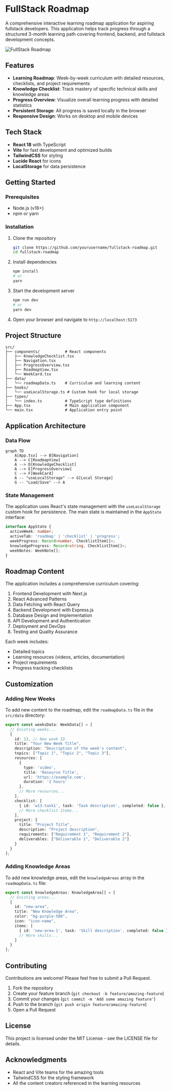 # FullStack Roadmap

A comprehensive interactive learning roadmap application for aspiring fullstack developers. This application helps track progress through a structured 3-month learning path covering frontend, backend, and fullstack development concepts.

![FullStack Roadmap](https://placehold.co/600x400?text=FullStack+Roadmap)

## Features

- **Learning Roadmap**: Week-by-week curriculum with detailed resources, checklists, and project requirements
- **Knowledge Checklist**: Track mastery of specific technical skills and knowledge areas
- **Progress Overview**: Visualize overall learning progress with detailed statistics
- **Persistent Storage**: All progress is saved locally in the browser
- **Responsive Design**: Works on desktop and mobile devices

## Tech Stack

- **React 18** with TypeScript
- **Vite** for fast development and optimized builds
- **TailwindCSS** for styling
- **Lucide React** for icons
- **LocalStorage** for data persistence

## Getting Started

### Prerequisites

- Node.js (v16+)
- npm or yarn

### Installation

1. Clone the repository
   ```bash
   git clone https://github.com/yourusername/fullstack-roadmap.git
   cd fullstack-roadmap
   ```

2. Install dependencies
   ```bash
   npm install
   # or
   yarn
   ```

3. Start the development server
   ```bash
   npm run dev
   # or
   yarn dev
   ```

4. Open your browser and navigate to `http://localhost:5173`

## Project Structure

```
src/
├── components/           # React components
│   ├── KnowledgeChecklist.tsx
│   ├── Navigation.tsx
│   ├── ProgressOverview.tsx
│   ├── RoadmapView.tsx
│   └── WeekCard.tsx
├── data/
│   └── roadmapData.ts    # Curriculum and learning content
├── hooks/
│   └── useLocalStorage.ts # Custom hook for local storage
├── types/
│   └── index.ts          # TypeScript type definitions
├── App.tsx               # Main application component
└── main.tsx              # Application entry point
```

## Application Architecture

### Data Flow

```mermaid
graph TD
    A[App.tsx] --> B[Navigation]
    A --> C[RoadmapView]
    A --> D[KnowledgeChecklist]
    A --> E[ProgressOverview]
    C --> F[WeekCard]
    A -- "useLocalStorage" --> G[Local Storage]
    G -- "Load/Save" --> A
```

### State Management

The application uses React's state management with the `useLocalStorage` custom hook for persistence. The main state is maintained in the `AppState` interface:

```typescript
interface AppState {
  activeWeek: number;
  activeTab: 'roadmap' | 'checklist' | 'progress';
  weekProgress: Record<number, ChecklistItem[]>;
  knowledgeProgress: Record<string, ChecklistItem[]>;
  weekNotes: WeekNote[];
}
```

## Roadmap Content

The application includes a comprehensive curriculum covering:

1. Frontend Development with Next.js
2. React Advanced Patterns
3. Data Fetching with React Query
4. Backend Development with Express.js
5. Database Design and Implementation
6. API Development and Authentication
7. Deployment and DevOps
8. Testing and Quality Assurance

Each week includes:
- Detailed topics
- Learning resources (videos, articles, documentation)
- Project requirements
- Progress tracking checklists

## Customization

### Adding New Weeks

To add new content to the roadmap, edit the `roadmapData.ts` file in the `src/data` directory:

```typescript
export const weeksData: WeekData[] = [
  // Existing weeks...
  {
    id: 13, // New week ID
    title: "Your New Week Title",
    description: "Description of the week's content",
    topics: ["Topic 1", "Topic 2", "Topic 3"],
    resources: [
      {
        type: 'video',
        title: 'Resource Title',
        url: 'https://example.com',
        duration: '2 hours'
      },
      // More resources...
    ],
    checklist: [
      { id: 'w13-task1', task: 'Task description', completed: false },
      // More checklist items...
    ],
    project: {
      title: "Project Title",
      description: "Project description",
      requirements: ["Requirement 1", "Requirement 2"],
      deliverables: ["Deliverable 1", "Deliverable 2"]
    }
  }
];
```

### Adding Knowledge Areas

To add new knowledge areas, edit the `knowledgeAreas` array in the `roadmapData.ts` file:

```typescript
export const knowledgeAreas: KnowledgeArea[] = [
  // Existing areas...
  {
    id: "new-area",
    title: "New Knowledge Area",
    color: "bg-purple-500",
    icon: "icon-name",
    items: [
      { id: 'new-area-1', task: 'Skill description', completed: false },
      // More skills...
    ]
  }
];
```

## Contributing

Contributions are welcome! Please feel free to submit a Pull Request.

1. Fork the repository
2. Create your feature branch (`git checkout -b feature/amazing-feature`)
3. Commit your changes (`git commit -m 'Add some amazing feature'`)
4. Push to the branch (`git push origin feature/amazing-feature`)
5. Open a Pull Request

## License

This project is licensed under the MIT License - see the LICENSE file for details.

## Acknowledgments

- React and Vite teams for the amazing tools
- TailwindCSS for the styling framework
- All the content creators referenced in the learning resources 